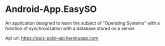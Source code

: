 # Android-App.EasySO
An application designed to learn the subject of "Operating Systems" with a function of synchronization with a database stored on a server.

Api url: https://quiz-polsl-api.herokuapp.com
